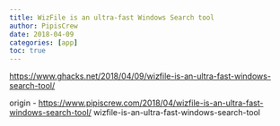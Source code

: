 ```yaml
---
title: WizFile is an ultra-fast Windows Search tool
author: PipisCrew
date: 2018-04-09
categories: [app]
toc: true
---
```


https://www.ghacks.net/2018/04/09/wizfile-is-an-ultra-fast-windows-search-tool/

origin - https://www.pipiscrew.com/2018/04/wizfile-is-an-ultra-fast-windows-search-tool/ wizfile-is-an-ultra-fast-windows-search-tool